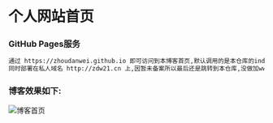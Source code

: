 # 个人网站首页
### GitHub Pages服务
```bash
通过 https://zhoudanwei.github.io 即可访问到本博客首页,默认调用的是本仓库的index.html
同时部署在私人域名 http://zdw21.cn 上,因暂未备案所以最后还是跳转到本仓库,没做加www的解析,所以只能通过zdw21.cn访问
```
### 博客效果如下:
![博客首页](http://118.89.50.99/static/images/blob_index.png "首页")
